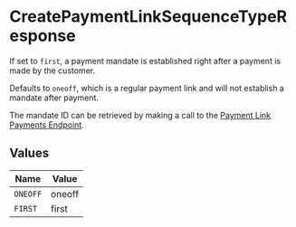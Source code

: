 # CreatePaymentLinkSequenceTypeResponse

If set to `first`, a payment mandate is established right after a payment is made by the customer.

Defaults to `oneoff`, which is a regular payment link and will not establish a mandate after payment.

The mandate ID can be retrieved by making a call to the
[Payment Link Payments Endpoint](get-payment-link-payments).


## Values

| Name     | Value    |
| -------- | -------- |
| `ONEOFF` | oneoff   |
| `FIRST`  | first    |